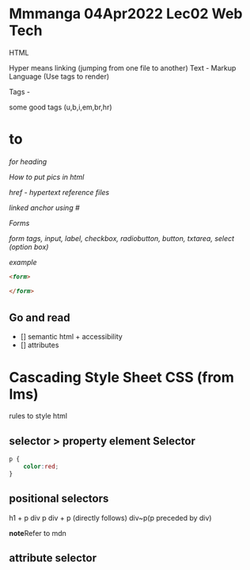 # Mmmanga 04Apr2022 Lec02 Web Tech

HTML

Hyper means linking (jumping from one file to another)
Text - 
Markup Language (Use tags to render)

Tags - <open> </close>

some good tags (u,b,i,em,br,hr)

<h1> to <h6> for heading

How to put pics in html

href - hypertext reference files

linked anchor
using #

Forms

<tag attributes> </tag>

form tags, input, label, checkbox, radiobutton, button, txtarea, select (option box)

example
```html
<form>
    
</form>
```
## Go and read

- [] semantic html + accessibility
- [] attributes


# Cascading Style Sheet CSS (from lms)

rules to style html

selector > property
element Selector
---------------
```css
p {
    color:red;
}
```

positional selectors
-------------------
h1 + p
div p
div + p (directly follows)
div~p(p preceded by div)

**note**Refer to mdn

attribute selector
------------------

